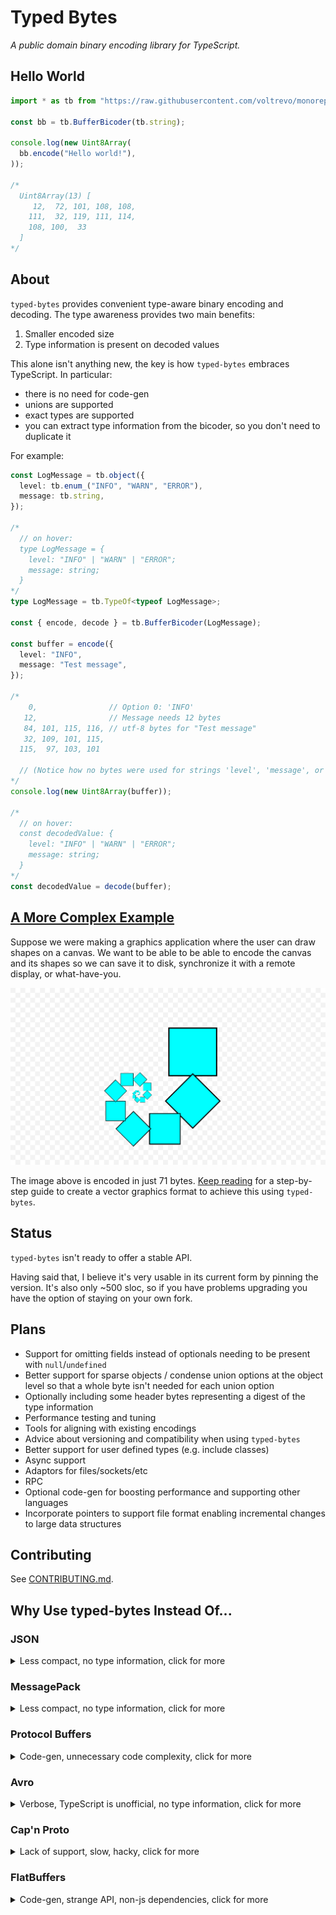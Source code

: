 # Typed Bytes

*A public domain binary encoding library for TypeScript.*

## Hello World

```ts
import * as tb from "https://raw.githubusercontent.com/voltrevo/monorepo/26caa290/projects/typed-bytes/mod.ts";

const bb = tb.BufferBicoder(tb.string);

console.log(new Uint8Array(
  bb.encode("Hello world!"),
));

/*
  Uint8Array(13) [
     12,  72, 101, 108, 108,
    111,  32, 119, 111, 114,
    108, 100,  33
  ]
*/
```

## About

`typed-bytes` provides convenient type-aware binary encoding and decoding. The
type awareness provides two main benefits:

1. Smaller encoded size
2. Type information is present on decoded values

This alone isn't anything new, the key is how `typed-bytes` embraces TypeScript.
In particular:
- there is no need for code-gen
- unions are supported
- exact types are supported
- you can extract type information from the bicoder, so you don't need to duplicate it

For example:

```ts
const LogMessage = tb.object({
  level: tb.enum_("INFO", "WARN", "ERROR"),
  message: tb.string,
});

/*
  // on hover:
  type LogMessage = {
    level: "INFO" | "WARN" | "ERROR";
    message: string;
  }
*/
type LogMessage = tb.TypeOf<typeof LogMessage>;

const { encode, decode } = tb.BufferBicoder(LogMessage);

const buffer = encode({
  level: "INFO",
  message: "Test message",
});

/*
    0,                // Option 0: 'INFO'
   12,                // Message needs 12 bytes
   84, 101, 115, 116, // utf-8 bytes for "Test message"
   32, 109, 101, 115,
  115,  97, 103, 101

  // (Notice how no bytes were used for strings 'level', 'message', or 'INFO')
*/
console.log(new Uint8Array(buffer));

/*
  // on hover:
  const decodedValue: {
    level: "INFO" | "WARN" | "ERROR";
    message: string;
  }
*/
const decodedValue = decode(buffer);
```

## [A More Complex Example](./examples/Shapes/README.md)

Suppose we were making a graphics application where the user can draw shapes on
a canvas. We want to be able to be able to encode the canvas and its shapes so
we can save it to disk, synchronize it with a remote display, or what-have-you.

![Snake](./examples/Shapes/tutorial/step10/drawing.png)

The image above is encoded in just 71 bytes.
[Keep reading](./examples/Shapes/README.md) for a step-by-step guide to create a
vector graphics format to achieve this using `typed-bytes`.

## Status

`typed-bytes` isn't ready to offer a stable API.

Having said that, I believe it's very usable in its current form by pinning the
version. It's also only ~500 sloc, so if you have problems upgrading you have
the option of staying on your own fork.

## Plans

- Support for omitting fields instead of optionals needing to be present with
`null`/`undefined`
- Better support for sparse objects / condense union options at the object
level so that a whole byte isn't needed for each union option
- Optionally including some header bytes representing a digest of the type
information
- Performance testing and tuning
- Tools for aligning with existing encodings
- Advice about versioning and compatibility when using `typed-bytes`
- Better support for user defined types (e.g. include classes)
- Async support
- Adaptors for files/sockets/etc
- RPC
- Optional code-gen for boosting performance and supporting other languages
- Incorporate pointers to support file format enabling incremental changes to
large data structures

## Contributing

See [CONTRIBUTING.md](./CONTRIBUTING.md).

## Why Use typed-bytes Instead Of...

### JSON

<details>
<summary>Less compact, no type information, click for more</summary>

1. typed-bytes is more compact:

```ts
const msg: LogMessage = {
  type: 'INFO',
  message: 'Test message',
};

new TextEncoder().encode(JSON.stringify(msg)); // 40 bytes
tb.encodeBuffer(LogMessage, msg);              // 14 bytes
```

Of course, typed-bytes is relying on the type information to achieve this, and
you need that information to decode the buffer. With JSON, you can decode it in
a different place with just `JSON.parse`.

2. `JSON.parse` doesn't check the structure being decoded and doesn't provide
type information:

```ts
// on hover:
// const jsonValue: any
const jsonValue = JSON.parse('{"type":"INFO","message":"Test message"}');

// on hover:
// const tbValue: {
//     level: "INFO" | "WARN" | "ERROR";
//     message: string;
// }
const tbValue = tb.decodeBuffer(LogMessage, buffer);
```

If you still really like JSON for its human readable format, and you like JSON's
API, you might still be interested in using `typed-bytes` for its type
information. I have included `tb.JSON` to mirror the `JSON` api like so:

```ts
// on hover:
// const typedValue: {
//     level: "INFO" | "WARN" | "ERROR";
//     message: string;
// }
const typedValue = tb.JSON.parse(
  LogMessage,
  '{"type":"INFO","message":"Test message"}',
);
// (This will also throw if the json is not a valid LogMessage.)

const jsonString = tb.JSON.stringify(LogMessage, {
  // These fields are type checked against `LogMessage`
  level: 'INFO',
  message: 'Test message',
});
```

(If you're not interested in type information, then I'm not sure why you're here
😄.)
</details>

### MessagePack

<details>
<summary>Less compact, no type information, click for more</summary>

1. typed-bytes is more compact:

```ts
const msg: LogMessage = {
  type: 'INFO',
  message: 'Test message',
};

msgpack.encode(msg);              // 33 bytes
tb.encodeBuffer(LogMessage, msg); // 14 bytes
```

Of course, typed-bytes is relying on the type information to achieve this, and
you need that information to decode the buffer. With MessagePack, you can decode
the json in a different place with only the MessagePack library.

2. MessagePack doesn't check the structure being decoded and doesn't provide
type information:

```ts
// on hover:
// const msgpackValue: unknown
const msgpackValue = msgpack.decode(buffer);

// on hover:
// const tbValue: {
//     level: "INFO" | "WARN" | "ERROR";
//     message: string;
// }
const tbValue = tb.decodeBuffer(LogMessage, buffer);
```
</details>

### Protocol Buffers

<details>
<summary>Code-gen, unnecessary code complexity, click for more</summary>

[Protobuf mini-project containing these examples.](./comparisons/protobuf/README.md)

1. Requires learning a special-purpose `.proto` language (can be a positive *if* you need to
share a protocol with a team that doesn't want to interact with TypeScript)

```proto
// messages.proto

syntax = "proto3";

message LogMessage {
  enum Level {
    INFO = 1;
    WARN = 2;
    ERROR = 3;
  }

  Level level = 1;
  string message = 2;
}
```

2. Requires code-gen:

```sh
pbjs messages.proto -t static-module -o messages.js
pbts messages.js -o messages.d.ts
```

3. Protobuf requires you to use its wrappers around your objects which is more verbose:

```ts
// More verbose: special protobuf object instead of vanilla object
const msg = new LogMessage({
  // More verbose: enum wrapper instead of vanilla string
  level: LogMessage.Level['INFO'],
  message: 'Test message',
});
```

4. Assuming you want to use protobuf version 3 (as opposed to version 2 which was superseded by version 3 five years ago), protobuf forces all fields to be optional.

TypeScript cannot tell you when you have forgotten a field:

```ts
const msg = new LogMessage({
  // Forgot `level`, but this compiles just fine
  message: 'Test message',
});
```

Protobuf is inconsistent about how it represents missing fields:

```ts
const emptyMessage = LogMessage.decode(
  LogMessage.encode(new LogMessage()).finish(),
);
```

If you use protobuf's wrapped object (and likely other contexts when using cross-language tooling) it will give you its default value for that type:

```ts
console.log(JSON.stringify(emptyMessage.message)); /*
  ""
*/

// This means you can't tell the difference between the field being missing or
// present as an empty string when accessing the field in this way.
```

But if you want to work with plain objects, `.toJSON` will omit the fields entirely:

```ts
console.log(emptyMessage.toJSON()); /*
  {}
*/
```

In the real world, fields are very often required. It is generally the expected default when programming - if you say that a structure has a field, then an instance of that structure must have that field.

In many cases, this means you need to take special care to deal with the fact that protobuf considers your fields to be optional, even though your application considers messages that are missing those fields to be invalid, and thus should never have been encoded/decoded in the first place.

Protobuf's reason for doing this is that it helps with compatibility. If you are forced to check whether fields are present, then an old message which doesn't have that field will be able to be processed by your upgrade that includes that field (even if that means the upgrade throws it out because it is required nonetheless). Some may find this valuable. `typed-bytes` allows you to make this decision instead of deciding for you.

5. `typed-bytes` allows entities of all shapes and sizes, but protobuf only
supports objects:

```ts
const LogMessages = tb.array(LogMessage);
```

If you want an array in protobuf, you must wrap it in an object:

```proto
message LogMessages {
  repeated LogMessage content = 1;
}
```
</details>

### Avro

<details>
<summary>Verbose, TypeScript is unofficial, no type information, click for
more</summary>

[Avro mini-project containing these examples.](./comparisons/avro/README.md)

Note: avro doesn't have any official support for JavaScript or TypeScript. The
best unofficial library appears to be [avsc](https://github.com/mtth/avsc), and
this is being used for comparison here.

1. avsc's first example from
[their README.md](https://github.com/mtth/avsc/blob/master/README.md) is
rejected by the TypeScript compiler.

```ts
import avro from 'avsc';

/*
Argument of type '{ type: "record"; fields: ({ name: string; type: { type: "enum"; symbols: string[]; }; } | { name: string; type: string; })[]; }' is not assignable to parameter of type 'Schema'.
  Type '{ type: "record"; fields: ({ name: string; type: { type: "enum"; symbols: string[]; }; } | { name: string; type: string; })[]; }' is not assignable to type 'string'. ts(2345)
*/
const type = avro.Type.forSchema({
  type: 'record',
  fields: [
    {name: 'kind', type: {type: 'enum', symbols: ['CAT', 'DOG']}},
    {name: 'name', type: 'string'}
  ]
});
```

On troubleshooting this I discovered the `name` field is required, so you can
fix the example above by adding that field at the top level and also in the
embedded enum type.

2. Schemas are much more verbose than `typed-bytes`:

```ts
// avsc
const LogMessage = avro.Type.forSchema({
  name: 'LogMessage',
  type: 'record',
  fields: [
    {
      name: 'level',
      type: {
        type: 'enum',
        name: 'Level',
        symbols: ['INFO', 'WARN', 'ERROR'],
      },
    },
    { name: 'message', type: 'string' },
  ],
});
```

```ts
// typed-bytes
const LogMessage = tb.object({
  level: tb.enum_("INFO", "WARN", "ERROR"),
  message: tb.string,
});
```

3. Type information is not available to the TypeScript compiler (or your IDE):

```ts
// `.toBuffer` below is typed as:
// (method) Type.toBuffer(value: any): any
const buf = LogMessage.toBuffer({
  level: 'INFO',
  message: 'Test message',
});
```

This also means if you want a TypeScript definition of this object, you'll need
to define it redundantly, and TypeScript can't protect you from that redundant
type getting out of sync with your avro schema.

By comparison, in typed-bytes, you can write:

```ts
type LogMessage = tb.TypeOf<typeof LogMessage>;
```
</details>

### Cap'n Proto

<details>
<summary>Lack of support, slow, hacky, click for more</summary>

To be clear, we are talking about using Cap'n Proto from TypeScript here. If you
are not using TypeScript these comparisons do not apply.

1. Library describes itself as slow.

> Because v8 cannot inline or otherwise optimize calls into C++ code, and because the C++ bindings are implemented in terms of the "dynamic" API, this implementation is actually very slow.

[node-capnp docs](https://github.com/capnproto/node-capnp#this-implementation-is-slow)

2. Library describes itself as hacky.

> This package is a hacky wrapper around the Cap'n Proto C++ library.

[node-capnp docs](https://github.com/capnproto/node-capnp#capn-proto-bindings-for-nodejs)

3. Cap'n Proto requires that you install it at the system level.

Simply running `npm install capnp` does not work:

```
// lots of noise
npm ERR! ../src/node-capnp/capnp.cc:31:10: fatal error: capnp/dynamic.h: No such file or directory
npm ERR!    31 | #include <capnp/dynamic.h>
// lots more noise
```

[As commented by a `node-capnp` member](https://github.com/capnproto/node-capnp/issues/41#issuecomment-388421409),
this is a requirement.

4. After installing at the system level, `npm install capnp` still does not
work.

I'm running nodejs 16.1.0 on ubuntu 20.04, and I was able to install Cap'n Proto
on my system to fufil the requirement above just fine with
`sudo apt install capnproto`. However, `npm install capnp` continues to fail
with the same error.

I'd like to expand on the Cap'n Proto comparison, but for now I think it is
clear enough that Cap'n Proto is not currently suitable for use with TypeScript.
[Contributions welcome](./CONTRIBUTING.md).
</details>

### FlatBuffers

<details>
<summary>Code-gen, strange API, non-js dependencies, click for more</summary>

[FlatBuffers mini-project containing these examples.](./comparisons/flatbuffers/README.md)

1. Requires learning a special-purpose `.fbs` language.

Here's the `.fbs` file for `LogMessage`:

```fbs
// FlatBuffers doesn't appear to require namespaces, but for some reason they
// are needed to get correct TypeScript output.
namespace Sample;

enum Level: byte { INFO = 0, WARN = 1, ERROR = 2 }

table LogMessage {
  level: Level;
  message: string;
}
```

2. Requires code-gen.

```sh
flatc --ts LogMessage.fbs
```

3. Code-gen requires non-js dependency `flatc`.

On Ubuntu 20.04 I was able to install using:

```sh
sudo apt install flatbuffers-compiler
```

4. Version 2.0.0 of the npm package was released in a broken state.

Hopefully they have fixed this by the time you're reading this. I was unlucky
enough to try to use FlatBuffers for the first time on the day this release went
out, and it took me some time to realise that 2.0.0 was just broken and I needed
to install 1.x.

(Simply running `require('flatbuffers')` threw an error. As far as I can tell
the artifact they pushed to npm was incomplete.)

5. `flatc`'s TypeScript code requires a workaround to compile.

The first line of code generated by `flatc` is:

```ts
import { flatbuffers } from "./flatbuffers"
```

(In fact, for some reason, if you don't specify a namespace in your `.fbs` file,
`flatc` doesn't even emit this import, and generates unresolved references to
`flatbuffers`.)

`./flatbuffers` does not exist, but it's clear this is intended to be the
FlatBuffers library.

[Their TypeScript guide](https://google.github.io/flatbuffers/flatbuffers_guide_use_typescript.html)
doesn't mention this, but the fix in my case was to create `./flatbuffers.ts`
with this content:

```ts
export { flatbuffers } from 'flatbuffers';
```

6. FlatBuffers' API is... strange

Here's what I came up with to encode a `LogMessage`:

```ts
let builder = new flatbuffers.Builder();

// Strings need to be created externally, otherwise FlatBuffers throws:
//  Error: FlatBuffers: object serialization must not be nested.
//
// (typed-bytes doesn't have this kind of issue)
const testMessage = builder.createString('Test message');

// This is clumsy and verbose. I'd also argue it doesn't even meet the
// requirement of encoding a LogMessage as binary. Instead it's an API that
// gives you some tools to help you do that in a way that is still very manual.
Sample.LogMessage.startLogMessage(builder);
Sample.LogMessage.addLevel(builder, Sample.Level.INFO);
Sample.LogMessage.addMessage(builder, testMessage);
const msgOffset = Sample.LogMessage.endLogMessage(builder);
builder.finish(msgOffset);

const buf = builder.asUint8Array();

console.log(buf); /*
  // This is really long. I'm not sure why. The other schema-based encodings
  // (including typed-bytes) have managed 14-16 bytes. I'm not going to put this
  // as a concrete point for now because it might not be true outside of this
  // example and FlatBuffers has proved exceptionally difficult to work with so
  // I don't have enough time to get to the bottom of this. If you know more
  // about what's going on please consider contributing.
  Uint8Array(40) [
     12,   0,   0,  0,   8,   0,   8,   0,   0,   0,
      4,   0,   8,  0,   0,   0,   4,   0,   0,   0,
     12,   0,   0,  0,  84, 101, 115, 116,  32, 109,
    101, 115, 115, 97, 103, 101,   0,   0,   0,   0
  ]
*/
```

the decode part is almost as strange:

```ts
const byteBuffer = new flatbuffers.ByteBuffer(buf);
const decodedValue = Sample.LogMessage.getRootAsLogMessage(byteBuffer)

// Outputs internal details and not level/message:
console.log(decodedValue);

// You need to get the fields one by one.
console.log({
  level: decodedValue.level(), // 0, not 'INFO'
  message: decodedValue.message(),
});
```

I think FlatBuffers is intended to be very low level. It's targeting a use case
where you interact directly with bytes instead of ever really having js-native
objects. Even so, I expect it is possible to make this API much more ergonomic,
and I think it's just a case of trying to support every major language, and js
simply hasn't received enough attention to make something that's simple to use.

</details>
